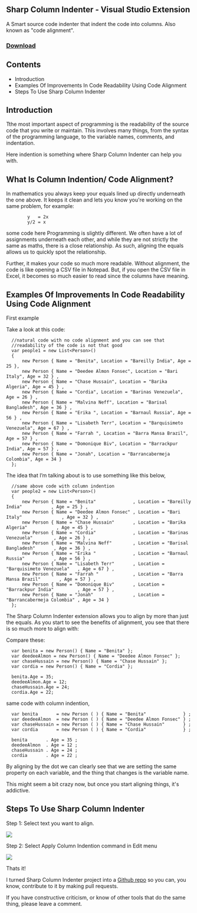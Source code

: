 ## Sharp Column Indenter - Visual Studio Extension
A Smart source code indenter that indent the code into columns. Also known as "code alignment".

### [Download](https://marketplace.visualstudio.com/items?itemName=kudchikarsk.sharp-column-indenter)

## Contents

*   Introduction
*   Examples Of Improvements In Code Readability Using Code Alignment
*   Steps To Use Sharp Column Indenter

## Introduction

Tthe most important aspect of programming is the readability of the source code that you write or maintain. This involves many things, from the syntax of the programming language, to the variable names, comments, and indentation.

Here indention is something where Sharp Column Indenter can help you with.

## What Is Column Indention/ Code Alignment?

In mathematics you always keep your equals lined up directly underneath the one above. It keeps it clean and lets you know you're working on the same problem, for example:
            
            y   = 2x
            y/2 = x
            
some code here Programming is slightly different. We often have a lot of assignments underneath each other, and while they are not strictly the same as maths, there is a close relationship. As such, aligning the equals allows us to quickly spot the relationship.

Further, it makes your code so much more readable. Without alignment, the code is like opening a CSV file in Notepad. But, if you open the CSV file in Excel, it becomes so much easier to read since the columns have meaning.

## Examples Of Improvements In Code Readability Using Code Alignment


First example

Take a look at this code:

      //natural code with no code alignment and you can see that
      //readability of the code is not that good 
      var people1 = new List<Person>()
      {
          new Person { Name = "Benita", Location = "Bareilly India", Age = 25 },
          new Person { Name = "Deedee Almon Fonsec", Location = "Bari Italy", Age = 32 } ,
          new Person { Name = "Chase Hussain", Location = "Barika Algeria", Age = 45 } ,
          new Person { Name = "Cordia", Location = "Barinas Venezuela", Age = 26 } ,
          new Person { Name = "Malvina Neff", Location = "Barisal Bangladesh", Age = 36 } ,
          new Person { Name = "Erika ", Location = "Barnaul Russia", Age = 56 } ,
          new Person { Name = "Lisabeth Terr", Location = "Barquisimeto Venezuela", Age = 67 } ,
          new Person { Name = "Farrah ", Location = "Barra Mansa Brazil", Age = 57 } ,
          new Person { Name = "Domonique Biv", Location = "Barrackpur India", Age = 57 } ,
          new Person { Name = "Jonah", Location = "Barrancabermeja Colombia", Age = 34 }
      };
      
The idea that I’m talking about is to use something like this below,

      //same above code with column indention
      var people2 = new List<Person>()
      {
          new Person { Name = "Benita"              , Location = "Bareilly India"           , Age = 25 } , 
          new Person { Name = "Deedee Almon Fonsec" , Location = "Bari Italy"               , Age = 32 } , 
          new Person { Name = "Chase Hussain"       , Location = "Barika Algeria"           , Age = 45 } , 
          new Person { Name = "Cordia"              , Location = "Barinas Venezuela"        , Age = 26 } , 
          new Person { Name = "Malvina Neff"        , Location = "Barisal Bangladesh"       , Age = 36 } , 
          new Person { Name = "Erika "              , Location = "Barnaul Russia"           , Age = 56 } , 
          new Person { Name = "Lisabeth Terr"       , Location = "Barquisimeto Venezuela"   , Age = 67 } , 
          new Person { Name = "Farrah "             , Location = "Barra Mansa Brazil"       , Age = 57 } , 
          new Person { Name = "Domonique Biv"       , Location = "Barrackpur India"         , Age = 57 } , 
          new Person { Name = "Jonah"               , Location = "Barrancabermeja Colombia" , Age = 34 }   
      };

The Sharp Column Indenter extension allows you to align by more than just the equals. As you start to see the benefits of alignment, you see that there is so much more to align with:

Compare these:

      var benita = new Person() { Name = "Benita" };
      var deedeeAlmon = new Person() { Name = "Deedee Almon Fonsec" };
      var chaseHussain = new Person() { Name = "Chase Hussain" };
      var cordia = new Person() { Name = "Cordia" };

      benita.Age = 35;
      deedeeAlmon.Age = 12;
      chaseHussain.Age = 24;
      cordia.Age = 22;
      
same code with column indention,
      
      var benita       = new Person ( ) { Name = "Benita"              } ; 
      var deedeeAlmon  = new Person ( ) { Name = "Deedee Almon Fonsec" } ; 
      var chaseHussain = new Person ( ) { Name = "Chase Hussain"       } ; 
      var cordia       = new Person ( ) { Name = "Cordia"              } ; 

      benita       . Age = 35 ; 
      deedeeAlmon  . Age = 12 ; 
      chaseHussain . Age = 24 ; 
      cordia       . Age = 22 ; 

By aligning by the dot we can clearly see that we are setting the same property on each variable, and the thing that changes is the variable name.

This might seem a bit crazy now, but once you start aligning things, it's addictive.

## Steps To Use Sharp Column Indenter

Step 1: Select text you want to align.

![](https://kudchikarsk.github.io/images/01-select-text.jpg "")

Step 2: Select Apply Column Indention command in Edit menu

![](https://kudchikarsk.github.io/images/02-apply-column-indention.jpg "")

Thats it!

I turned Sharp Column Indenter project into a [Github repo](https://github.com/kudchikarsk/sharp-column-indenter) so you can, you know, contribute to it by making pull requests.

If you have constructive criticism, or know of other tools that do the same thing, please leave a comment.
